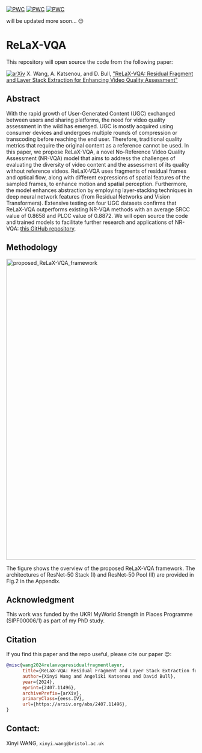 [![PWC](https://img.shields.io/endpoint.svg?url=https://paperswithcode.com/badge/relax-vqa-residual-fragment-and-layer-stack/video-quality-assessment-on-live-vqc)](https://paperswithcode.com/sota/video-quality-assessment-on-live-vqc?p=relax-vqa-residual-fragment-and-layer-stack)
[![PWC](https://img.shields.io/endpoint.svg?url=https://paperswithcode.com/badge/relax-vqa-residual-fragment-and-layer-stack/video-quality-assessment-on-youtube-ugc)](https://paperswithcode.com/sota/video-quality-assessment-on-youtube-ugc?p=relax-vqa-residual-fragment-and-layer-stack)
[![PWC](https://img.shields.io/endpoint.svg?url=https://paperswithcode.com/badge/relax-vqa-residual-fragment-and-layer-stack/video-quality-assessment-on-konvid-1k)](https://paperswithcode.com/sota/video-quality-assessment-on-konvid-1k?p=relax-vqa-residual-fragment-and-layer-stack)

will be updated more soon... 😊
# ReLaX-VQA

This repository will open source the code from the following paper: 

[![arXiv](https://img.shields.io/badge/arXiv-2407.11496v1-b31b1b.svg)](https://arxiv.org/abs/2407.11496v1)
X. Wang, A. Katsenou, and D. Bull,  ["ReLaX-VQA: Residual Fragment and Layer Stack Extraction for Enhancing Video Quality Assessment"](https://arxiv.org/abs/2407.11496v1)

## Abstract
With the rapid growth of User-Generated Content (UGC) exchanged between users and sharing platforms, the need for video quality assessment in the wild has emerged. UGC is mostly acquired using consumer devices and undergoes multiple rounds of compression or transcoding before reaching the end user. Therefore, traditional quality metrics that require the original content as a reference cannot be used. In this paper, we propose ReLaX-VQA, a novel No-Reference Video Quality Assessment (NR-VQA) model that aims to address the challenges of evaluating the diversity of video content and the assessment of its quality without reference videos. ReLaX-VQA uses fragments of residual frames and optical flow, along with different expressions of spatial features of the sampled frames, to enhance motion and spatial perception. Furthermore, the model enhances abstraction by employing layer-stacking techniques in deep neural network features (from Residual Networks and Vision Transformers). Extensive testing on four UGC datasets confirms that ReLaX-VQA outperforms existing NR-VQA methods with an average SRCC value of 0.8658 and PLCC value of 0.8872. We will open source the code and trained models to facilitate further research and applications of NR-VQA: [this GitHub repository](https://github.com/xinyiW915/ReLaX-VQA).


## Methodology
<img src="./Framework.png" alt="proposed_ReLaX-VQA_framework" width="800"/>

The figure shows the overview of the proposed ReLaX-VQA framework. The architectures of ResNet-50 Stack (I) and ResNet-50 Pool (II) are provided in Fig.2 in the Appendix.


## Acknowledgment
This work was funded by the UKRI MyWorld Strength in Places Programme (SIPF00006/1) as part of my PhD study.

## Citation
If you find this paper and the repo useful, please cite our paper 😊:

```bibtex
@misc{wang2024relaxvqaresidualfragmentlayer,
      title={ReLaX-VQA: Residual Fragment and Layer Stack Extraction for Enhancing Video Quality Assessment}, 
      author={Xinyi Wang and Angeliki Katsenou and David Bull},
      year={2024},
      eprint={2407.11496},
      archivePrefix={arXiv},
      primaryClass={eess.IV},
      url={https://arxiv.org/abs/2407.11496}, 
}
```

## Contact:
Xinyi WANG, ```xinyi.wang@bristol.ac.uk```
